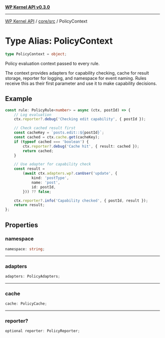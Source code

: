 [**WP Kernel API v0.3.0**](../../../README.md)

---

[WP Kernel API](../../../README.md) / [core/src](../README.md) / PolicyContext

# Type Alias: PolicyContext

```ts
type PolicyContext = object;
```

Policy evaluation context passed to every rule.

The context provides adapters for capability checking, cache for result storage,
reporter for logging, and namespace for event naming. Rules receive this as their
first parameter and use it to make capability decisions.

## Example

```typescript
const rule: PolicyRule<number> = async (ctx, postId) => {
	// Log evaluation
	ctx.reporter?.debug('Checking edit capability', { postId });

	// Check cached result first
	const cacheKey = `posts.edit::${postId}`;
	const cached = ctx.cache.get(cacheKey);
	if (typeof cached === 'boolean') {
		ctx.reporter?.debug('Cache hit', { result: cached });
		return cached;
	}

	// Use adapter for capability check
	const result =
		(await ctx.adapters.wp?.canUser('update', {
			kind: 'postType',
			name: 'post',
			id: postId,
		})) ?? false;

	ctx.reporter?.info('Capability checked', { postId, result });
	return result;
};
```

## Properties

### namespace

```ts
namespace: string;
```

---

### adapters

```ts
adapters: PolicyAdapters;
```

---

### cache

```ts
cache: PolicyCache;
```

---

### reporter?

```ts
optional reporter: PolicyReporter;
```
